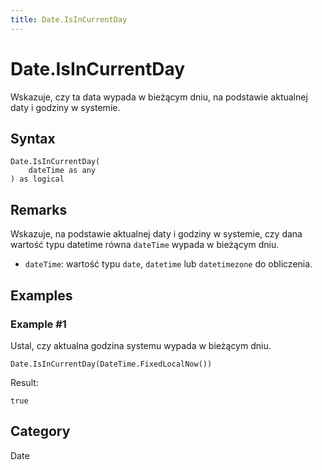 ```yaml
---
title: Date.IsInCurrentDay
---
```


# Date.IsInCurrentDay


Wskazuje, czy ta data wypada w bieżącym dniu, na podstawie aktualnej daty i godziny w systemie.


## Syntax

```powerquery
Date.IsInCurrentDay(
    dateTime as any
) as logical
```


## Remarks

Wskazuje, na podstawie aktualnej daty i godziny w systemie, czy dana wartość typu datetime równa <code>dateTime</code> wypada w bieżącym dniu.      <ul>      <li><code>dateTime</code>: wartość typu <code>date</code>, <code>datetime</code> lub <code>datetimezone</code> do obliczenia.</li>      </ul>


## Examples

### Example #1 
Ustal, czy aktualna godzina systemu wypada w bieżącym dniu.
```powerquery
Date.IsInCurrentDay(DateTime.FixedLocalNow())
```

Result: 
```powerquery
true
```




## Category
Date
